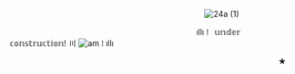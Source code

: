 




⠀⠀⠀⠀⠀⠀⠀⠀⠀⠀⠀⠀⠀⠀⠀⠀⠀⠀⠀⠀⠀⠀⠀⠀⠀⠀⠀⠀⠀⠀⠀⠀⠀                                           ![24a (1)](https://github.com/user-attachments/assets/0a73fdd0-def9-431c-b26e-81c05ed43207)
 
⠀⠀⠀⠀⠀⠀⠀⠀⠀⠀⠀⠀⠀⠀⠀⠀⠀⠀⠀⠀⠀⠀⠀⠀⠀⠀⠀⠀⠀⠀⠀⠀ıllı  ⁞⠀𝕦𝕟𝕕𝕖𝕣 𝕔𝕠𝕟𝕤𝕥𝕣𝕦𝕔𝕥𝕚𝕠𝕟! 〣 ![am](https://github.com/user-attachments/assets/bdcbb303-d2c5-4c4b-b08c-9de22c9b8092) ⁞  ıllı



⠀⠀⠀⠀⠀⠀⠀⠀⠀⠀⠀⠀⠀⠀⠀⠀⠀⠀⠀⠀⠀⠀⠀⠀⠀⠀⠀⠀⠀⠀⠀⠀⠀⠀⠀⠀⠀⠀⠀⠀⠀⠀⠀⠀⠀⠀★

<!--

**mochitails/mochitails** is a ✨ _special_ ✨ repository because its `README.md` (this file) appears on your GitHub profile.


